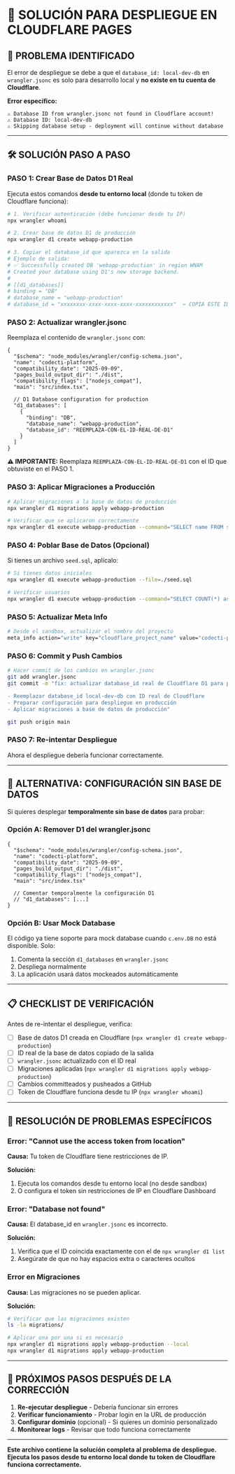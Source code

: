 # 🔧 SOLUCIÓN PARA DESPLIEGUE EN CLOUDFLARE PAGES

## 🚨 **PROBLEMA IDENTIFICADO**

El error de despliegue se debe a que el `database_id: local-dev-db` en `wrangler.jsonc` es solo para desarrollo local y **no existe en tu cuenta de Cloudflare**.

**Error específico:**
```
⚠️ Database ID from wrangler.jsonc not found in Cloudflare account!
⚠️ Database ID: local-dev-db
⚠️ Skipping database setup - deployment will continue without database
```

---

## 🛠️ **SOLUCIÓN PASO A PASO**

### **PASO 1: Crear Base de Datos D1 Real**

Ejecuta estos comandos **desde tu entorno local** (donde tu token de Cloudflare funciona):

```bash
# 1. Verificar autenticación (debe funcionar desde tu IP)
npx wrangler whoami

# 2. Crear base de datos D1 de producción
npx wrangler d1 create webapp-production

# 3. Copiar el database_id que aparezca en la salida
# Ejemplo de salida:
# ✅ Successfully created DB 'webapp-production' in region WNAM
# Created your database using D1's new storage backend.
# 
# [[d1_databases]]
# binding = "DB"
# database_name = "webapp-production"
# database_id = "xxxxxxxx-xxxx-xxxx-xxxx-xxxxxxxxxxxx"  ← COPIA ESTE ID
```

### **PASO 2: Actualizar wrangler.jsonc**

Reemplaza el contenido de `wrangler.jsonc` con:

```jsonc
{
  "$schema": "node_modules/wrangler/config-schema.json",
  "name": "codecti-platform",
  "compatibility_date": "2025-09-09",
  "pages_build_output_dir": "./dist",
  "compatibility_flags": ["nodejs_compat"],
  "main": "src/index.tsx",
  
  // D1 Database configuration for production
  "d1_databases": [
    {
      "binding": "DB",
      "database_name": "webapp-production",
      "database_id": "REEMPLAZA-CON-EL-ID-REAL-DE-D1"
    }
  ]
}
```

**⚠️ IMPORTANTE:** Reemplaza `REEMPLAZA-CON-EL-ID-REAL-DE-D1` con el ID que obtuviste en el PASO 1.

### **PASO 3: Aplicar Migraciones a Producción**

```bash
# Aplicar migraciones a la base de datos de producción
npx wrangler d1 migrations apply webapp-production

# Verificar que se aplicaron correctamente
npx wrangler d1 execute webapp-production --command="SELECT name FROM sqlite_master WHERE type='table';"
```

### **PASO 4: Poblar Base de Datos (Opcional)**

Si tienes un archivo `seed.sql`, aplícalo:

```bash
# Si tienes datos iniciales
npx wrangler d1 execute webapp-production --file=./seed.sql

# Verificar usuarios
npx wrangler d1 execute webapp-production --command="SELECT COUNT(*) as total_users FROM users;"
```

### **PASO 5: Actualizar Meta Info**

```bash
# Desde el sandbox, actualizar el nombre del proyecto
meta_info action="write" key="cloudflare_project_name" value="codecti-platform"
```

### **PASO 6: Commit y Push Cambios**

```bash
# Hacer commit de los cambios en wrangler.jsonc
git add wrangler.jsonc
git commit -m "fix: actualizar database_id real de Cloudflare D1 para producción

- Reemplazar database_id local-dev-db con ID real de Cloudflare
- Preparar configuración para despliegue en producción
- Aplicar migraciones a base de datos de producción"

git push origin main
```

### **PASO 7: Re-intentar Despliegue**

Ahora el despliegue debería funcionar correctamente.

---

## 🔧 **ALTERNATIVA: CONFIGURACIÓN SIN BASE DE DATOS**

Si quieres desplegar **temporalmente sin base de datos** para probar:

### Opción A: Remover D1 del wrangler.jsonc

```jsonc
{
  "$schema": "node_modules/wrangler/config-schema.json",
  "name": "codecti-platform", 
  "compatibility_date": "2025-09-09",
  "pages_build_output_dir": "./dist",
  "compatibility_flags": ["nodejs_compat"],
  "main": "src/index.tsx"
  
  // Comentar temporalmente la configuración D1
  // "d1_databases": [...]
}
```

### Opción B: Usar Mock Database

El código ya tiene soporte para mock database cuando `c.env.DB` no está disponible. Solo:

1. Comenta la sección `d1_databases` en `wrangler.jsonc`
2. Despliega normalmente
3. La aplicación usará datos mockeados automáticamente

---

## 📋 **CHECKLIST DE VERIFICACIÓN**

Antes de re-intentar el despliegue, verifica:

- [ ] Base de datos D1 creada en Cloudflare (`npx wrangler d1 create webapp-production`)
- [ ] ID real de la base de datos copiado de la salida
- [ ] `wrangler.jsonc` actualizado con el ID real
- [ ] Migraciones aplicadas (`npx wrangler d1 migrations apply webapp-production`)
- [ ] Cambios committeados y pusheados a GitHub
- [ ] Token de Cloudflare funciona desde tu IP (`npx wrangler whoami`)

---

## 🚨 **RESOLUCIÓN DE PROBLEMAS ESPECÍFICOS**

### Error: "Cannot use the access token from location"

**Causa:** Tu token de Cloudflare tiene restricciones de IP.

**Solución:** 
1. Ejecuta los comandos desde tu entorno local (no desde sandbox)
2. O configura el token sin restricciones de IP en Cloudflare Dashboard

### Error: "Database not found"

**Causa:** El database_id en `wrangler.jsonc` es incorrecto.

**Solución:**
1. Verifica que el ID coincida exactamente con el de `npx wrangler d1 list`
2. Asegúrate de que no hay espacios extra o caracteres ocultos

### Error en Migraciones

**Causa:** Las migraciones no se pueden aplicar.

**Solución:**
```bash
# Verificar que las migraciones existen
ls -la migrations/

# Aplicar una por una si es necesario
npx wrangler d1 migrations apply webapp-production --local
npx wrangler d1 migrations apply webapp-production
```

---

## 🎯 **PRÓXIMOS PASOS DESPUÉS DE LA CORRECCIÓN**

1. **Re-ejecutar despliegue** - Debería funcionar sin errores
2. **Verificar funcionamiento** - Probar login en la URL de producción  
3. **Configurar dominio** (opcional) - Si quieres un dominio personalizado
4. **Monitorear logs** - Revisar que todo funciona correctamente

---

**Este archivo contiene la solución completa al problema de despliegue. Ejecuta los pasos desde tu entorno local donde tu token de Cloudflare funciona correctamente.**